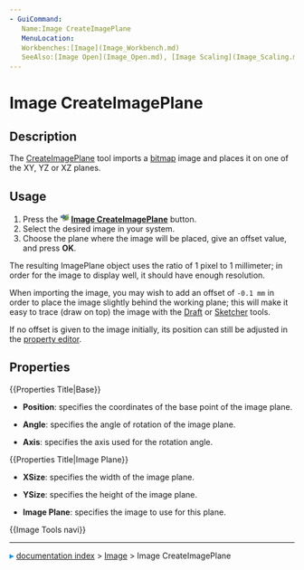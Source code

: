 ```yaml
---
- GuiCommand:
   Name:Image CreateImagePlane
   MenuLocation:
   Workbenches:[Image](Image_Workbench.md)
   SeeAlso:[Image Open](Image_Open.md), [Image Scaling](Image_Scaling.md)
---
```


# Image CreateImagePlane

## Description

The [CreateImagePlane](Image_CreateImagePlane.md) tool imports a [bitmap](bitmap.md) image and places it on one of the XY, YZ or XZ planes.

## Usage

1.  Press the **<img src="images/Image_CreateImagePlane.svg" width=16px> [Image CreateImagePlane](Image_CreateImagePlane.md)** button.
2.  Select the desired image in your system.
3.  Choose the plane where the image will be placed, give an offset value, and press **OK**.

The resulting ImagePlane object uses the ratio of 1 pixel to 1 millimeter; in order for the image to display well, it should have enough resolution.

When importing the image, you may wish to add an offset of `-0.1 mm` in order to place the image slightly behind the working plane; this will make it easy to trace (draw on top) the image with the [Draft](Draft_Workbench.md) or [Sketcher](Sketcher_Workbench.md) tools.

If no offset is given to the image initially, its position can still be adjusted in the [property editor](Property_editor.md).

## Properties


{{Properties Title|Base}}

-    **Position**: specifies the coordinates of the base point of the image plane.

-    **Angle**: specifies the angle of rotation of the image plane.

-    **Axis**: specifies the axis used for the rotation angle.


{{Properties Title|Image Plane}}

-    **XSize**: specifies the width of the image plane.

-    **YSize**: specifies the height of the image plane.

-    **Image Plane**: specifies the image to use for this plane.




 {{Image Tools navi}}



---
![](images/Right_arrow.png) [documentation index](../README.md) > [Image](Image_Workbench.md) > Image CreateImagePlane
